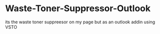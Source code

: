 # Waste-Toner-Suppressor-Outlook
its the waste toner suppreesor on my page but as an outlook addin using VSTO

~~~CODE WILL BE ADDED SOON~~~

